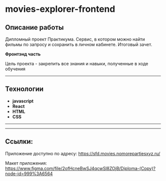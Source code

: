 # movies-explorer-frontend

## Описание работы

  Дипломный проект Практикума. Сервис, в котором можно найти фильмы по запросу и сохранить в личном кабинете.
  Итоговый зачет.

  **Фронтэнд часть**
  
  Цель проекта - закрепить все знания и навыки, полученные в ходе обучения
  
  ---


## Технологии

* **javascript**
* **React**
* **HTML**
* **CSS**
---
---


## Ссылки:

Приложение доступно по адресу:
https://sfd.movies.nomorepartiesxyz.ru/

Макет приложения:
https://www.figma.com/file/2ofHcneBwSJ4qcwSl8ZOjB/Diploma-(Copy)?node-id=999%3A6564
